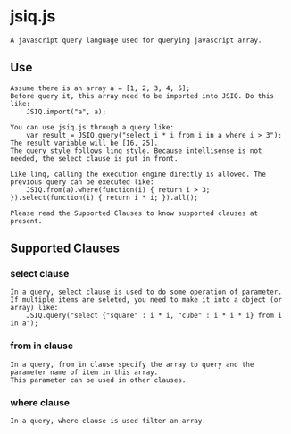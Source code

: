 jsiq.js
=======

    A javascript query language used for querying javascript array.

Use
-------

    Assume there is an array a = [1, 2, 3, 4, 5];
    Before query it, this array need to be imported into JSIQ. Do this like:
        JSIQ.import("a", a);

    You can use jsiq.js through a query like:
        var result = JSIQ.query("select i * i from i in a where i > 3");
    The result variable will be [16, 25].
    The query style follows linq style. Because intellisense is not needed, the select clause is put in front.

    Like linq, calling the execution engine directly is allowed. The previous query can be executed like:
        JSIQ.from(a).where(function(i) { return i > 3; }).select(function(i) { return i * i; }).all();

    Please read the Supported Clauses to know supported clauses at present.

Supported Clauses
-----------------

### select clause
    In a query, select clause is used to do some operation of parameter.
    If multiple items are seleted, you need to make it into a object (or array) like:
        JSIQ.query("select {"square" : i * i, "cube" : i * i * i} from i in a");

### from in clause
    In a query, from in clause specify the array to query and the parameter name of item in this array.
    This parameter can be used in other clauses.

### where clause
    In a query, where clause is used filter an array.


